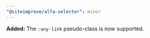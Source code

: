 ```yaml
---
"@siteimprove/alfa-selector": minor
---
```


**Added:** The `:any-link` pseudo-class is now supported.
